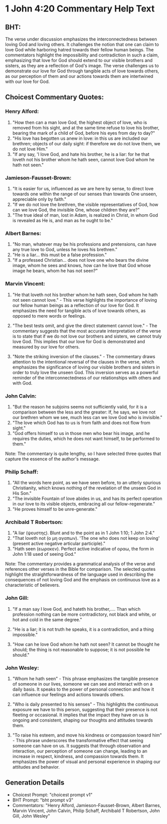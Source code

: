 # 1 John 4:20 Commentary Help Text

## BHT:
The verse under discussion emphasizes the interconnectedness between loving God and loving others. It challenges the notion that one can claim to love God while harboring hatred towards their fellow human beings. The commentators highlight the impossibility and contradiction in such a claim, emphasizing that love for God should extend to our visible brothers and sisters, as they are a reflection of God's image. The verse challenges us to demonstrate our love for God through tangible acts of love towards others, as our perception of them and our actions towards them are intertwined with our love for God.

## Choicest Commentary Quotes:
### Henry Alford:
1. "How then can a man love God, the highest object of love, who is removed from his sight, and at the same time refuse to love his brother, bearing the mark of a child of God, before his eyes from day to day?"
2. "His love has begotten us anew in love: in this us are included our brethren; objects of our daily sight: if therefore we do not love them, we do not love Him."
3. "If any say, 'I love God, and hate his brother, he is a liar: for he that loveth not his brother whom he hath seen, cannot love God whom he hath not seen."

### Jamieson-Fausset-Brown:
1. "It is easier for us, influenced as we are here by sense, to direct love towards one within the range of our senses than towards One unseen, appreciable only by faith."
2. "If we do not love the brethren, the visible representatives of God, how can we love God, the invisible One, whose children they are?"
3. "The true ideal of man, lost in Adam, is realized in Christ, in whom God is revealed as He is, and man as he ought to be."

### Albert Barnes:
1. "No man, whatever may be his professions and pretensions, can have any true love to God, unless he loves his brethren."
2. "He is a liar... this must be a false profession."
3. "If a professed Christian... does not love one who bears the divine image, whom he sees and knows, how can he love that God whose image he bears, whom he has not seen?"

### Marvin Vincent:
1. "He that loveth not his brother whom he hath seen, God whom he hath not seen cannot love." - This verse highlights the importance of loving our fellow human beings as a reflection of our love for God. It emphasizes the need for tangible acts of love towards others, as opposed to mere words or feelings.

2. "The best tests omit, and give the direct statement cannot love." - The commentary suggests that the most accurate interpretation of the verse is to state that if we do not love our brothers and sisters, we cannot truly love God. This implies that our love for God is demonstrated and measured by our love for others.

3. "Note the striking inversion of the clauses." - The commentary draws attention to the intentional reversal of the clauses in the verse, which emphasizes the significance of loving our visible brothers and sisters in order to truly love the unseen God. This inversion serves as a powerful reminder of the interconnectedness of our relationships with others and with God.

### John Calvin:
1. "But the reason he subjoins seems not sufficiently valid, for it is a comparison between the less and the greater: If, he says, we love not our brethren whom we see, much less can we love God who is invisible."
2. "The love which God has to us is from faith and does not flow from sight."
3. "God offers himself to us in those men who bear his image, and he requires the duties, which he does not want himself, to be performed to them."

Note: The commentary is quite lengthy, so I have selected three quotes that capture the essence of the author's message.

### Philip Schaff:
1. "All the words here point, as we have seen before, to an utterly spurious Christianity, which knows nothing of the revelation of the unseen God in His Son."
2. "The invisible Fountain of love abides in us, and has its perfect operation in our love to its visible objects, embracing all our fellow-regenerate."
3. "He proves himself to be unre-generate."

### Archibald T Robertson:
1. "A liar (ψευστης). Blunt and to the point as in 1 John 1:10; 1 John 2:4."
2. "That loveth not (ο μη αγαπων). 'The one who does not keep on loving' (present active negative articular participle)."
3. "Hath seen (εωρακεν). Perfect active indicative of οραω, the form in John 1:18 used of seeing God."

Note: The commentary provides a grammatical analysis of the verse and references other verses in the Bible for comparison. The selected quotes highlight the straightforwardness of the language used in describing the consequences of not loving God and the emphasis on continuous love as a characteristic of believers.

### John Gill:
1. "If a man say I love God, and hateth his brother,.... Than which profession nothing can be more contradictory, not black and white, or hot and cold in the same degree." 

2. "He is a liar; it is not truth he speaks, it is a contradiction, and a thing impossible."

3. "How can he love God whom he hath not seen? It cannot be thought he should; the thing is not reasonable to suppose; it is not possible he should."

### John Wesley:
1. "Whom he hath seen" - This phrase emphasizes the tangible presence of someone in our lives, someone we can see and interact with on a daily basis. It speaks to the power of personal connection and how it can influence our feelings and actions towards others.

2. "Who is daily presented to his senses" - This highlights the continuous exposure we have to this person, suggesting that their presence is not fleeting or occasional. It implies that the impact they have on us is ongoing and consistent, shaping our thoughts and attitudes towards them.

3. "To raise his esteem, and move his kindness or compassion toward him" - This phrase underscores the transformative effect that seeing someone can have on us. It suggests that through observation and interaction, our perception of someone can change, leading to an increase in respect, kindness, and compassion towards them. It emphasizes the power of visual and personal experience in shaping our attitudes and behavior.


## Generation Details
- Choicest Prompt: "choicest prompt v1"
- BHT Prompt: "bht prompt v3"
- Commentators: "Henry Alford, Jamieson-Fausset-Brown, Albert Barnes, Marvin Vincent, John Calvin, Philip Schaff, Archibald T Robertson, John Gill, John Wesley"
